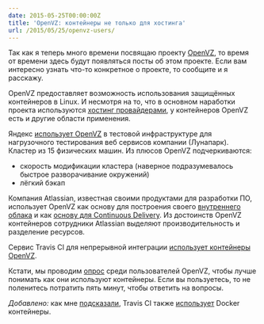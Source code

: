 ```yaml
---
date: 2015-05-25T00:00:00Z
title: 'OpenVZ: контейнеры не только для хостинга'
url: /2015/05/25/openvz-users/
---
```


Так как я теперь много времени посвящаю проекту [OpenVZ](https://openvz.org/),
то время от времени здесь будут появляться посты об этом проекте. Если вам
интересно узнать что-то конкретное о проекте, то сообщите и я расскажу.

OpenVZ предоставляет возможность использования защищённых контейнеров в Linux.
И несмотря на то, что в основном наработки проекта
используются [хостинг провайдерами](http://openvz.org/Hosting_providers),
у контейнеров OpenVZ есть и другие области применения.

Яндекс [использует OpenVZ](http://www.slideshare.net/profyclub/ss-5815331)
в тестовой инфраструктуре для нагрузочного тестирования веб сервисов компании (Лунапарк).
Кластер из 15 физических машин. Из плюсов OpenVZ подчеркиваются:

- скорость модификации кластера (наверное подразумевалось быстрое разворачивание окружений)
- лёгкий бэкап

Компания Atlassian, известная своими продуктами
для разработки ПО, использует OpenVZ как основу для построения своего
[внутреннего облака](http://www.slideshare.net/GoAtlassian/inside-the-atlassian-ondemand-private-cloud)
и как [основу для Continuous Delivery](http://www.slideshare.net/PuppetLabs/1-m-pluginspuppetcamptokyo2014). Из достоинств OpenVZ контейнеров сотрудники Atlassian
выделяют производительность и разделение ресурсов.

Сервис Travis CI для непрерывной интеграции [использует контейнеры OpenVZ](http://changelog.travis-ci.com/post/45177235333/builds-now-running-on-openvz).

Кстати, мы проводим [опрос](http://goo.gl/forms/orYmy0SjFB) среди пользователей
OpenVZ, чтобы лучше понимать как они используют контейнеры. Если вы
пользуетесь, то не поленитесь потратить пять минут, чтобы ответить на вопросы.

*Добавлено:* как мне [подсказали](https://twitter.com/dchest/status/602762017666113536), Travis CI также [использует](http://blog.travis-ci.com/2014-12-17-faster-builds-with-container-based-infrastructure/) Docker контейнеры.
